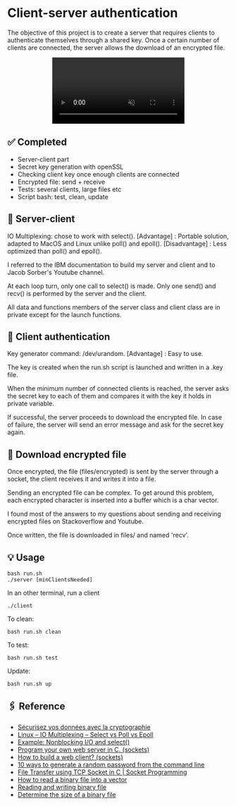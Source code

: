 # Client-server authentication

The objective of this project is to create a server that requires clients to authenticate themselves through a shared key. Once a certain number of clients are connected, the server allows the download of an encrypted file.

<p align="center">
    <video autoplay muted loop id="myVideo">
	    <vsource src="./assets/compressed.mp4" type="video/mp4">
    </video>
</p>

## ✅ Completed
- Server-client part
- Secret key generation with openSSL
- Checking client key once enough clients are connected
- Encrypted file: send + receive
- Tests: several clients, large files etc
- Script bash: test, clean, update

## 🔎 Server-client

IO Multiplexing: chose to work with select().
[Advantage] : Portable solution, adapted to MacOS and Linux unlike poll() and epoll().
[Disadvantage] : Less optimized than poll() and epoll().

I referred to the IBM documentation to build my server and client and to Jacob Sorber's Youtube channel.

At each loop turn, only one call to select() is made. Only one send() and recv() is performed by the server and the client.

All data and functions members of the server class and client class are in private except for the launch functions.

## 🔎 Client authentication

Key generator command: /dev/urandom.
[Advantage] : Easy to use.

The key is created when the run.sh script is launched and written in a .key file.

When the minimum number of connected clients is reached, the server asks the secret key to each of them and compares it with the key it holds in private variable.

If successful, the server proceeds to download the encrypted file.
In case of failure, the server will send an error message and ask for the secret key again.

## 🔎 Download encrypted file

Once encrypted, the file (files/encrypted) is sent by the server through a socket, the client receives it and writes it into a file.

Sending an encrypted file can be complex. To get around this problem, each encrypted character is inserted into a buffer which is a char vector.

I found most of the answers to my questions about sending and receiving encrypted files on Stackoverflow and Youtube.

Once written, the file is downloaded in files/ and named 'recv'.

## 💡 Usage

```
bash run.sh
./server [minClientsNeeded]
```

In an other terminal, run a client

```
./client
```

To clean:
```
bash run.sh clean
```

To test:
```
bash run.sh test
```

Update:
```
bash run.sh up
```

## 🖇 Reference
- [Sécurisez vos données avec la cryptographie](https://openclassrooms.com/fr/courses/1757741-securisez-vos-donnees-avec-la-cryptographie/6031691-decouvrez-la-cryptographie-moderne)
- [Linux – IO Multiplexing – Select vs Poll vs Epoll](https://devarea.com/linux-io-multiplexing-select-vs-poll-vs-epoll/#.Yf5wxGDjJKM)
- [Example: Nonblocking I/O and select()](https://www.ibm.com/docs/en/i/7.1?topic=designs-example-nonblocking-io-select)
- [Program your own web server in C. (sockets)](https://www.youtube.com/watch?v=esXw4bdaZkc&ab_channel=JacobSorber)
- [How to build a web client? (sockets)](https://www.youtube.com/watch?v=bdIiTxtMaKA&ab_channel=JacobSorber)
- [10 ways to generate a random password from the command line](https://www.howtogeek.com/howto/30184/10-ways-to-generate-a-random-password-from-the-command-line)
- [File Transfer using TCP Socket in C | Socket Programming](https://www.youtube.com/watch?v=7d7_G81uews&ab_channel=IdiotDeveloper)
- [How to read a binary file into a vector](https://stackoverflow.com/questions/15138353/how-to-read-a-binary-file-into-a-vector-of-unsigned-chars)
- [Reading and writing binary file](https://stackoverflow.com/questions/5420317/reading-and-writing-binary-file)
- [Determine the size of a binary file](https://stackoverflow.com/questions/13648066/determine-the-size-of-a-binary-file)
